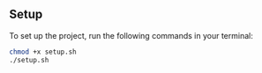 ## Setup

To set up the project, run the following commands in your terminal:

```sh
chmod +x setup.sh
./setup.sh